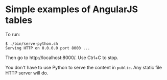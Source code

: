 # Simple examples of AngularJS tables

To run:

    $ ./bin/serve-python.sh
    Serving HTTP on 0.0.0.0 port 8000 ...

Then go to http://localhost:8000/.
Use Ctrl+C to stop.

You don't have to use Python to serve the content in ``public``.
Any static file HTTP server will do.


